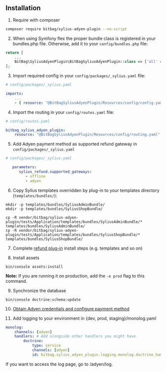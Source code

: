 ## Installation

1. Require with composer

```bash
composer require bitbag/sylius-adyen-plugin --no-script
```
2. When using Symfony flex the proper bundle class is registered in your bundles.php file. Otherwise, add it to your `config/bundles.php` file:

```php
return [
    ...
    BitBag\SyliusAdyenPlugin\BitBagSyliusAdyenPlugin::class => ['all' => true],
];
```

3. Import required config in your `config/packages/_sylius.yaml` file:

```yaml
# config/packages/_sylius.yaml

imports:
    ...
    - { resource: "@BitBagSyliusAdyenPlugin/Resources/config/config.yaml" }
```

4. Import the routing in your `config/routes.yaml` file:

```yaml
# config/routes.yaml

bitbag_sylius_adyen_plugin:
    resource: "@BitBagSyliusAdyenPlugin/Resources/config/routing.yaml"
```

5. Add Adyen payment method as supported refund gateway in `config/packages/_sylius.yaml`

```yaml
# config/packages/_sylius.yaml

   parameters:
      sylius_refund.supported_gateways:
         - offline
         - adyen
``` 

6. Copy Sylius templates overridden by plug-in to your templates directory (`templates/bundles/`):

```
mkdir -p templates/bundles/SyliusAdminBundle/
mkdir -p templates/bundles/SyliusShopBundle/

cp -R vendor/bitbag/sylius-adyen-plugin/tests/Application/templates/bundles/SyliusAdminBundle/* templates/bundles/SyliusAdminBundle/
cp -R vendor/bitbag/sylius-adyen-plugin/tests/Application/templates/bundles/SyliusShopBundle/* templates/bundles/SyliusShopBundle/
```

7. Complete [refund plug-in](https://github.com/Sylius/RefundPlugin) install steps (e.g. templates and so on)

8. Install assets

```
bin/console assets:install
```

**Note:** If you are running it on production, add the `-e prod` flag to this command.

9. Synchronize the database

```
bin/console doctrine:schema:update
```

10. [Obtain Adyen credentials and configure payment method](configuration.md)

11. Add logging to your environment in {dev, prod, staging}/monolog.yaml

```yaml
monolog:
    channels: [adyen]
    handlers: # Add alongside other handlers you might have
        doctrine:
            type: service
            channels: [adyen]
            id: bitbag.sylius_adyen_plugin.logging.monolog.doctrine_handler
```
If you want to access the log page, go to /adyen/log.
